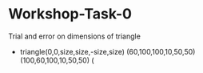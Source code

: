 # Workshop-Task-0
Trial and error on dimensions of triangle
- triangle(0,0,size,size,-size,size)
          (60,100,100,10,50,50)
          (100,60,100,10,50,50)
          (
